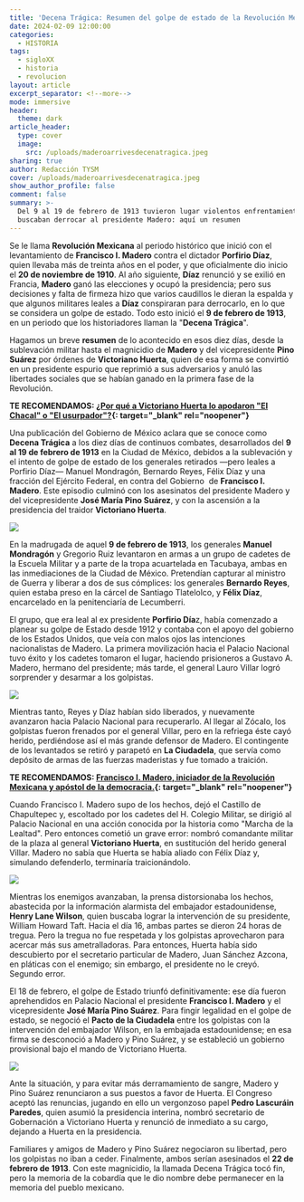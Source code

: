 ```yaml
---
title: 'Decena Trágica: Resumen del golpe de estado de la Revolución Mexicana'
date: 2024-02-09 12:00:00
categories:
  - HISTORIA
tags:
  - sigloXX
  - historia
  - revolucion
layout: article
excerpt_separator: <!--more-->
mode: immersive
header:
  theme: dark
article_header:
  type: cover
  image:
    src: /uploads/maderoarrivesdecenatragica.jpeg
sharing: true
author: Redacción TYSM
cover: /uploads/maderoarrivesdecenatragica.jpeg
show_author_profile: false
comment: false
summary: >-
  Del 9 al 19 de febrero de 1913 tuvieron lugar violentos enfrentamientos que
  buscaban derrocar al presidente Madero: aquí un resumen
---
```

Se le llama **Revolución Mexicana** al periodo histórico que inició con el levantamiento de **Francisco I. Madero** contra el dictador **Porfirio Díaz**, quien llevaba más de treinta años en el poder, y que oficialmente dio inicio el **20 de noviembre de 1910**. Al año siguiente, **Díaz** renunció y se exilió en Francia, **Madero** ganó las elecciones y ocupó la presidencia; pero sus decisiones y falta de firmeza hizo que varios caudillos le dieran la espalda y que algunos militares leales a **Díaz** conspiraran para derrocarlo, en lo que se considera un golpe de estado. Todo esto inició el **9 de febrero de 1913**, en un periodo que los historiadores llaman la "**Decena Trágica**".

Hagamos un breve **resumen** de lo acontecido en esos diez días, desde la sublevación militar hasta el magnicidio de **Madero** y del vicepresidente **Pino Suárez** por órdenes de **Victoriano Huerta**, quien de esa forma se convirtió en un presidente espurio que reprimió a sus adversarios y anuló las libertades sociales que se habían ganado en la primera fase de la Revolución.

**TE RECOMENDAMOS: [¿Por qué a Victoriano Huerta lo apodaron "El Chacal" o "El usurpador"?](https://blog.tonoysumariachi.com/historia/2024/01/30/por-qu%C3%A9-a-victoriano-huerta-lo-apodaron-el-chacal-o-el-usurpador.html){: target="_blank" rel="noopener"}**

Una publicación del Gobierno de México aclara que se conoce como **Decena Trágica** a los diez días de continuos combates, desarrollados del **9 al 19 de febrero de 1913**&nbsp;en la Ciudad de México, debidos a la sublevación y el intento de golpe de estado de los generales retirados —pero leales a Porfirio Díaz— Manuel Mondragón, Bernardo Reyes, Félix Díaz y una fracción del Ejército Federal, en contra del Gobierno &nbsp;de **Francisco I. Madero**. Este episodio culminó con los asesinatos del presidente Madero y del vicepresidente **José María Pino Suárez**, y con la ascensión a la presidencia del traidor **Victoriano Huerta**.

![](https://upload.wikimedia.org/wikipedia/commons/4/49/Francisco_I._Madero_y_Jos%C3%A9_Mar%C3%ADa_Pino_Su%C3%A1rez_abordo_de_carruaje.png)

En la madrugada de aquel **9 de febrero de 1913**, los generales **Manuel Mondragón** y Gregorio Ruiz levantaron en armas a un grupo de cadetes de la Escuela Militar y a parte de la tropa acuartelada en Tacubaya, ambas en las inmediaciones de la Ciudad de México. Pretendían capturar al ministro de Guerra y liberar a dos de sus cómplices: los generales **Bernardo Reyes**, quien estaba preso en la cárcel de Santiago Tlatelolco, y **Félix Díaz**, encarcelado en la penitenciaría de Lecumberri.

El grupo, que era leal al ex presidente **Porfirio Día**z, había comenzado a planear su golpe de Estado desde 1912 y contaba con el apoyo del gobierno de los Estados Unidos, que veía con malos ojos las intenciones nacionalistas de Madero. La primera movilización hacia el Palacio Nacional tuvo éxito y los cadetes tomaron el lugar, haciendo prisioneros a Gustavo A. Madero, hermano del presidente; más tarde, el general Lauro Villar logró sorprender y desarmar a los golpistas.

![](https://upload.wikimedia.org/wikipedia/commons/thumb/5/59/Decena_Tr%C3%A1gica.jpg/1024px-Decena_Tr%C3%A1gica.jpg)

Mientras tanto, Reyes y Díaz habían sido liberados, y nuevamente avanzaron hacia Palacio Nacional para recuperarlo. Al llegar al Zócalo, los golpistas fueron frenados por el general Villar, pero en la refriega éste cayó herido, perdiéndose así el más grande defensor de Madero. El contingente de los levantados se retiró y parapetó en **La Ciudadela**, que servía como depósito de armas de las fuerzas maderistas y fue tomado a traición.

**TE RECOMENDAMOS:&nbsp;[Francisco I. Madero, iniciador de la Revolución Mexicana y apóstol de la democracia.](https://blog.tonoysumariachi.com/historia/2023/11/14/francisco-i-madero-iniciador-de-la-revoluci%C3%B3n-mexicana-y-ap%C3%B3stol-de-la-democracia.html){: target="_blank" rel="noopener"}**

Cuando Francisco I. Madero supo de los hechos, dejó el Castillo de Chapultepec y, escoltado por los cadetes del H. Colegio Militar, se dirigió al Palacio Nacional en una acción conocida por la historia como "Marcha de la Lealtad". Pero entonces cometió un grave error: nombró comandante militar de la plaza al general **Victoriano Huerta**, en sustitución del herido general Villar. Madero no sabía que Huerta se había aliado con Félix Díaz y, simulando defenderlo, terminaría traicionándolo.

![](https://upload.wikimedia.org/wikipedia/commons/thumb/6/6e/Decena_tr%C3%A1gica.JPG/958px-Decena_tr%C3%A1gica.JPG)

Mientras los enemigos avanzaban, la prensa distorsionaba los hechos, abastecida por la información alarmista del embajador estadounidense, **Henry Lane Wilson**, quien buscaba lograr la intervención de su presidente, William Howard Taft. Hacia el día 16, ambas partes se dieron 24 horas de tregua. Pero la tregua no fue respetada y los golpistas aprovecharon para acercar más sus ametralladoras. Para entonces, Huerta había sido descubierto por el secretario particular de Madero, Juan Sánchez Azcona, en pláticas con el enemigo; sin embargo, el presidente no le creyó. Segundo error.

El 18 de febrero, el golpe de Estado triunfó definitivamente: ese día fueron aprehendidos en Palacio Nacional el presidente **Francisco I. Madero** y el vicepresidente **José María Pino Suárez**. Para fingir legalidad en el golpe de estado, se negoció el **Pacto de la Ciudadela** entre los golpistas con la intervención del embajador Wilson, en la embajada estadounidense; en esa firma se desconoció a Madero y Pino Suárez, y se estableció un gobierno provisional bajo el mando de Victoriano Huerta.

![](https://upload.wikimedia.org/wikipedia/commons/thumb/4/45/Huerta_LCCN2014694703.tif/lossy-page1-1024px-Huerta_LCCN2014694703.tif.jpg)

Ante la situación, y para evitar más derramamiento de sangre, Madero y Pino Suárez renunciaron a sus puestos a favor de Huerta. El Congreso aceptó las renuncias, jugando en ello un vergonzoso papel **Pedro Lascuráin Paredes**, quien asumió la presidencia interina, nombró secretario de Gobernación a Victoriano Huerta y renunció de inmediato a su cargo, dejando a Huerta en la presidencia.

Familiares y amigos de Madero y Pino Suárez negociaron su libertad, pero los golpistas no iban a ceder. Finalmente, ambos serían asesinados el **22 de febrero de 1913**. Con este magnicidio, la llamada Decena Trágica tocó fin, pero la memoria de la cobardía que le dio nombre debe permanecer en la memoria del pueblo mexicano.